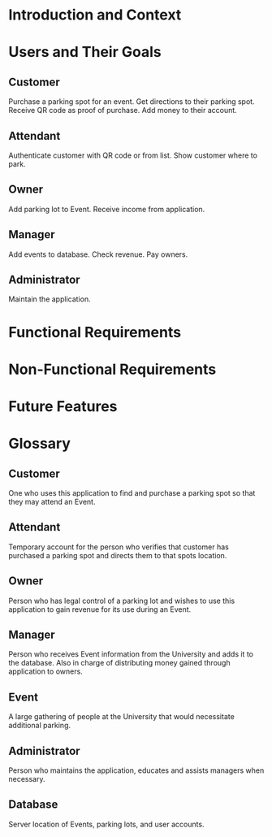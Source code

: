 # Introduction and Context


# Users and Their Goals
## Customer
Purchase a parking spot for an event. 
Get directions to their parking spot.
Receive QR code as proof of purchase.
Add money to their account.

## Attendant
Authenticate customer with QR code or from list.
Show customer where to park.

## Owner
Add parking lot to Event.
Receive income from application.

## Manager
Add events to database.
Check revenue.
Pay owners.

## Administrator
Maintain the application.

# Functional Requirements


# Non-Functional Requirements


# Future Features


# Glossary
## Customer
One who uses this application to find and purchase a parking spot so that they may attend an Event.

## Attendant
Temporary account for the person who verifies that customer has purchased a parking spot and directs them to that spots location.

## Owner
Person who has legal control of a parking lot and wishes to use this application to gain revenue for its use during an Event.

## Manager
Person who receives Event information from the University and adds it to the database. Also in charge of distributing money gained through application to owners.

## Event
A large gathering of people at the University that would necessitate additional parking.

## Administrator
Person who maintains the application, educates and assists managers when necessary.

## Database
Server location of Events, parking lots, and user accounts.
